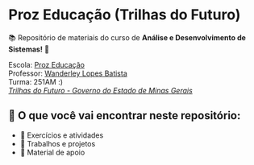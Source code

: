 # Proz Educação (Trilhas do Futuro)
📚 Repositório de materiais do curso de **Análise e Desenvolvimento de Sistemas!** 🚀 

Escola: [Proz Educação](https://prozeducacao.com.br/) </br>
Professor: [Wanderley Lopes Batista](https://capacidadevirtual.blogspot.com/p/curriculo-prof-wanderley_20.html) </br> 
Turma: 251AM :) </br>
_[Trilhas do Futuro - Governo do Estado de Minas Gerais](https://www.trilhasdefuturo.mg.gov.br/)_

## 📂 O que você vai encontrar neste repositório:
- 📁 Exercícios e atividades
- 📁 Trabalhos e projetos
- 📁 Material de apoio